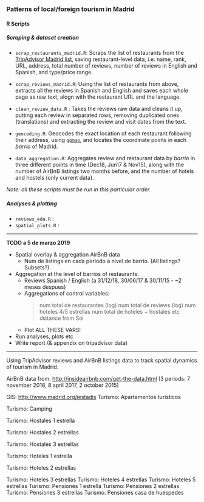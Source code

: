 ### Patterns of local/foreign tourism in Madrid

#### R Scripts

##### Scraping & dataset creation

* `scrap_restaurants_madrid.R`: Scraps the list of restaurants from the [TripAdvisor Madrid list](https://tripadvisor.com/Restaurants-g187514-Madrid.html), saving restaurant-level data, i.e. name, rank, URL, address, total number of reviews, number of reviews in English and Spanish, and type/price range.

* `scrap_reviews_madrid.R`: Using the list of restaurants from above, extracts all the reviews in Spanish and English and saves each whole page as raw text, alogn with the restaurant URL and the language.

* `clean_review_data.R` : Takes the reviews raw data and cleans it up, putting each review in separated rows, removing duplicated ones (translations) and extracting the review and visit dates from the text.

* `geocoding.R`: Geocodes the exact location of each restaurant following their address, using [`ggmap`](https://github.com/dkahle/ggmap), and locates the coordinate points in each *barrio* of Madrid.

* `data_aggregation.R`: Aggregates review and restaurant data by *barrio* in three different points in time (Dec18, Jun17 & Nov15), along with the number of AirBnB listings two months before, and the number of hotels and hostels (only current data).

*Note: all these scripts must be run in this particular order.*

##### Analyses & plotting

* `reviews_eda.R` :
* `spatial_plots.R` :


----------------------------------------------------------
**TODO a 5 de marzo 2019**
- Spatial overlay & aggregation AirBnB data
  * Num de listings en cada periodo a nivel de barrio. (All listings? Subsets?)
- Aggregation at the level of barrios of restaurants:
  * Reviews Spanish / English (a 31/12/18, 30/06/17 & 30/11/15 - ~2 meses despues)
  * Aggregations of control variables:
    > num total de restaurantes (log)
    > num total de reviews (log)
    > num hoteles 4/5 estrellas
    > num total de hoteles + hostales etc
    > distance from Sol
  * Plot ALL THESE VARS!
- Run analyses, plots etc
- Write report (& appendix on tripadvisor data)
----------------------------------------------------------


Using TripAdvisor reviews and AirBnB listings data to track spatial dynamics of tourism in Madrid.

AirBnB data from: http://insideairbnb.com/get-the-data.html (3 periods: 7 november 2018, 8 april 2017, 2 october 2015)

GIS: http://www.madrid.org/iestadis
Turismo: Apartamentos turísticos

Turismo: Camping

Turismo: Hostales 1 estrella

Turismo: Hostales 2 estrellas

Turismo: Hostales 3 estrellas

Turismo: Hoteles 1 estrella

Turismo: Hoteles 2 estrellas

Turismo: Hoteles 3 estrellas
Turismo: Hoteles 4 estrellas
Turismo: Hoteles 5 estrellas
Turismo: Pensiones 1 estrella
Turismo: Pensiones 2 estrellas
Turismo: Pensiones 3 estrellas
Turismo: Pensiones casa de huespedes
